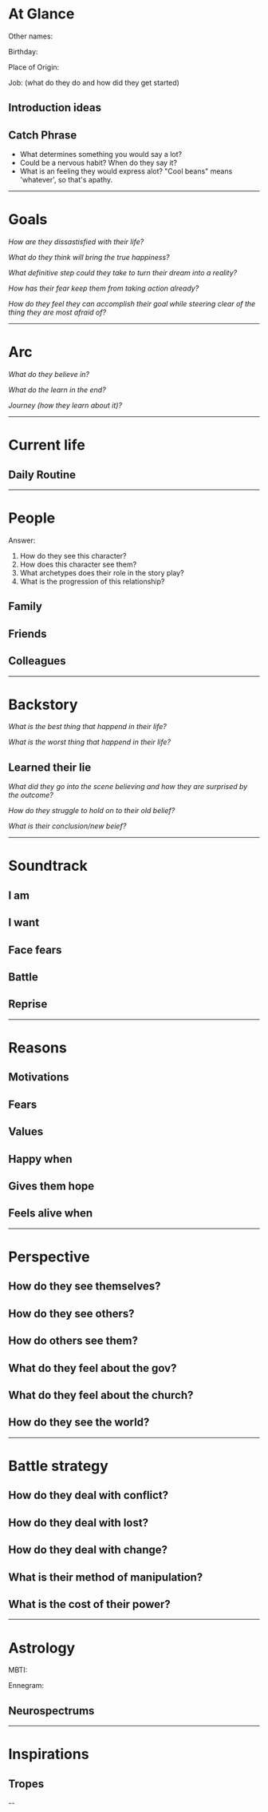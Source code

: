 # At Glance

Other names:

Birthday:

Place of Origin:

Job: (what do they do and how did they get started)

## Introduction ideas

## Catch Phrase
- What determines something you would say a lot?
- Could be a nervous habit? When do they say it?
- What is an feeling they would express alot? "Cool beans" means 'whatever', so that's apathy.
> 

---
# Goals

*How are they dissastisfied with their life?*


*What do they think will bring the true happiness?*


*What definitive step could they take to turn their dream into a reality?*


*How has their fear keep them from taking action already?*


*How do they feel they can accomplish their goal while steering clear of the thing they are most afraid of?*


---
# Arc

*What do they believe in?*


*What do the learn in the end?*


*Journey (how they learn about it)?*


---
# Current life

## Daily Routine

---
# People
Answer:
1. How do they see this character?
2. How does this character see them?
3. What archetypes does their role in the story play?
4. What is the progression of this relationship?


## Family


## Friends


## Colleagues


---
# Backstory

*What is the best thing that happend in their life?*


*What is the worst thing that happend in their life?*


## Learned their lie

*What did they go into the scene believing and how they are surprised by the outcome?*

*How do they struggle to hold on to their old belief?*

*What is their conclusion/new beief?*


---
# Soundtrack

## I am


## I want


## Face fears


## Battle


## Reprise

---

# Reasons

## Motivations


## Fears


## Values


## Happy when


## Gives them hope


## Feels alive when


---

# Perspective

## How do they see themselves?


## How do they see others?


## How do others see them?


## What do they feel about the gov?


## What do they feel about the church?


## How do they see the world?


---
# Battle strategy

## How do they deal with conflict?


## How do they deal with lost?


## How do they deal with change?


## What is their method of manipulation?


## What is the cost of their power?

---

# Astrology

MBTI:

Ennegram:

## Neurospectrums

---

# Inspirations

## Tropes

--